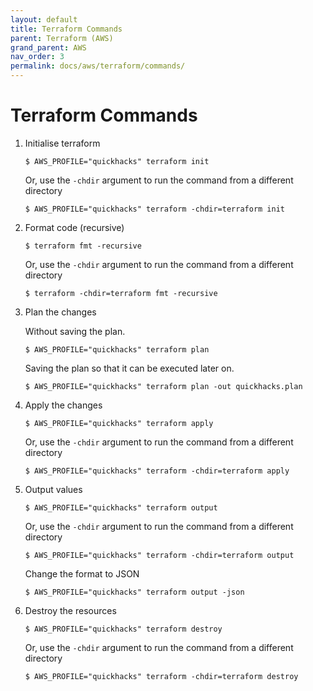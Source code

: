 ```yaml
---
layout: default
title: Terraform Commands
parent: Terraform (AWS)
grand_parent: AWS
nav_order: 3
permalink: docs/aws/terraform/commands/
---
```


# Terraform Commands

1. Initialise terraform

   ```console
   $ AWS_PROFILE="quickhacks" terraform init
   ```

   Or, use the `-chdir` argument to run the command from a different directory

   ```console
   $ AWS_PROFILE="quickhacks" terraform -chdir=terraform init
   ```

1. Format code (recursive)

   ```console
   $ terraform fmt -recursive
   ```

   Or, use the `-chdir` argument to run the command from a different directory

   ```console
   $ terraform -chdir=terraform fmt -recursive
   ```

1. Plan the changes

   Without saving the plan.

   ```console
   $ AWS_PROFILE="quickhacks" terraform plan
   ```

   Saving the plan so that it can be executed later on.

   ```console
   $ AWS_PROFILE="quickhacks" terraform plan -out quickhacks.plan
   ```

1. Apply the changes

   ```console
   $ AWS_PROFILE="quickhacks" terraform apply
   ```

   Or, use the `-chdir` argument to run the command from a different directory

   ```console
   $ AWS_PROFILE="quickhacks" terraform -chdir=terraform apply
   ```

1. Output values

   ```console
   $ AWS_PROFILE="quickhacks" terraform output
   ```

   Or, use the `-chdir` argument to run the command from a different directory

   ```console
   $ AWS_PROFILE="quickhacks" terraform -chdir=terraform output
   ```

   Change the format to JSON

   ```console
   $ AWS_PROFILE="quickhacks" terraform output -json
   ```

1. Destroy the resources

   ```console
   $ AWS_PROFILE="quickhacks" terraform destroy
   ```

   Or, use the `-chdir` argument to run the command from a different directory

   ```console
   $ AWS_PROFILE="quickhacks" terraform -chdir=terraform destroy
   ```
